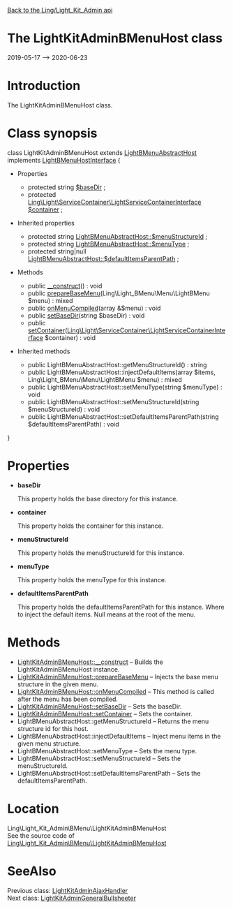 [Back to the Ling/Light_Kit_Admin api](https://github.com/lingtalfi/Light_Kit_Admin/blob/master/doc/api/Ling/Light_Kit_Admin.md)



The LightKitAdminBMenuHost class
================
2019-05-17 --> 2020-06-23






Introduction
============

The LightKitAdminBMenuHost class.



Class synopsis
==============


class <span class="pl-k">LightKitAdminBMenuHost</span> extends [LightBMenuAbstractHost](https://github.com/lingtalfi/Light_BMenu/blob/master/doc/api/Ling/Light_BMenu/Host/LightBMenuAbstractHost.md) implements [LightBMenuHostInterface](https://github.com/lingtalfi/Light_BMenu/blob/master/doc/api/Ling/Light_BMenu/Host/LightBMenuHostInterface.md) {

- Properties
    - protected string [$baseDir](#property-baseDir) ;
    - protected [Ling\Light\ServiceContainer\LightServiceContainerInterface](https://github.com/lingtalfi/Light/blob/master/doc/api/Ling/Light/ServiceContainer/LightServiceContainerInterface.md) [$container](#property-container) ;

- Inherited properties
    - protected string [LightBMenuAbstractHost::$menuStructureId](#property-menuStructureId) ;
    - protected string [LightBMenuAbstractHost::$menuType](#property-menuType) ;
    - protected string|null [LightBMenuAbstractHost::$defaultItemsParentPath](#property-defaultItemsParentPath) ;

- Methods
    - public [__construct](https://github.com/lingtalfi/Light_Kit_Admin/blob/master/doc/api/Ling/Light_Kit_Admin/BMenu/LightKitAdminBMenuHost/__construct.md)() : void
    - public [prepareBaseMenu](https://github.com/lingtalfi/Light_Kit_Admin/blob/master/doc/api/Ling/Light_Kit_Admin/BMenu/LightKitAdminBMenuHost/prepareBaseMenu.md)(Ling\Light_BMenu\Menu\LightBMenu $menu) : mixed
    - public [onMenuCompiled](https://github.com/lingtalfi/Light_Kit_Admin/blob/master/doc/api/Ling/Light_Kit_Admin/BMenu/LightKitAdminBMenuHost/onMenuCompiled.md)(array &$menu) : void
    - public [setBaseDir](https://github.com/lingtalfi/Light_Kit_Admin/blob/master/doc/api/Ling/Light_Kit_Admin/BMenu/LightKitAdminBMenuHost/setBaseDir.md)(string $baseDir) : void
    - public [setContainer](https://github.com/lingtalfi/Light_Kit_Admin/blob/master/doc/api/Ling/Light_Kit_Admin/BMenu/LightKitAdminBMenuHost/setContainer.md)([Ling\Light\ServiceContainer\LightServiceContainerInterface](https://github.com/lingtalfi/Light/blob/master/doc/api/Ling/Light/ServiceContainer/LightServiceContainerInterface.md) $container) : void

- Inherited methods
    - public LightBMenuAbstractHost::getMenuStructureId() : string
    - public LightBMenuAbstractHost::injectDefaultItems(array $items, Ling\Light_BMenu\Menu\LightBMenu $menu) : mixed
    - public LightBMenuAbstractHost::setMenuType(string $menuType) : void
    - public LightBMenuAbstractHost::setMenuStructureId(string $menuStructureId) : void
    - public LightBMenuAbstractHost::setDefaultItemsParentPath(string $defaultItemsParentPath) : void

}




Properties
=============

- <span id="property-baseDir"><b>baseDir</b></span>

    This property holds the base directory for this instance.
    
    

- <span id="property-container"><b>container</b></span>

    This property holds the container for this instance.
    
    

- <span id="property-menuStructureId"><b>menuStructureId</b></span>

    This property holds the menuStructureId for this instance.
    
    

- <span id="property-menuType"><b>menuType</b></span>

    This property holds the menuType for this instance.
    
    

- <span id="property-defaultItemsParentPath"><b>defaultItemsParentPath</b></span>

    This property holds the defaultItemsParentPath for this instance.
    Where to inject the default items.
    Null means at the root of the menu.
    
    



Methods
==============

- [LightKitAdminBMenuHost::__construct](https://github.com/lingtalfi/Light_Kit_Admin/blob/master/doc/api/Ling/Light_Kit_Admin/BMenu/LightKitAdminBMenuHost/__construct.md) &ndash; Builds the LightKitAdminBMenuHost instance.
- [LightKitAdminBMenuHost::prepareBaseMenu](https://github.com/lingtalfi/Light_Kit_Admin/blob/master/doc/api/Ling/Light_Kit_Admin/BMenu/LightKitAdminBMenuHost/prepareBaseMenu.md) &ndash; Injects the base menu structure in the given menu.
- [LightKitAdminBMenuHost::onMenuCompiled](https://github.com/lingtalfi/Light_Kit_Admin/blob/master/doc/api/Ling/Light_Kit_Admin/BMenu/LightKitAdminBMenuHost/onMenuCompiled.md) &ndash; This method is called after the menu has been compiled.
- [LightKitAdminBMenuHost::setBaseDir](https://github.com/lingtalfi/Light_Kit_Admin/blob/master/doc/api/Ling/Light_Kit_Admin/BMenu/LightKitAdminBMenuHost/setBaseDir.md) &ndash; Sets the baseDir.
- [LightKitAdminBMenuHost::setContainer](https://github.com/lingtalfi/Light_Kit_Admin/blob/master/doc/api/Ling/Light_Kit_Admin/BMenu/LightKitAdminBMenuHost/setContainer.md) &ndash; Sets the container.
- LightBMenuAbstractHost::getMenuStructureId &ndash; Returns the menu structure id for this host.
- LightBMenuAbstractHost::injectDefaultItems &ndash; Inject menu items in the given menu structure.
- LightBMenuAbstractHost::setMenuType &ndash; Sets the menu type.
- LightBMenuAbstractHost::setMenuStructureId &ndash; Sets the menuStructureId.
- LightBMenuAbstractHost::setDefaultItemsParentPath &ndash; Sets the defaultItemsParentPath.





Location
=============
Ling\Light_Kit_Admin\BMenu\LightKitAdminBMenuHost<br>
See the source code of [Ling\Light_Kit_Admin\BMenu\LightKitAdminBMenuHost](https://github.com/lingtalfi/Light_Kit_Admin/blob/master/BMenu/LightKitAdminBMenuHost.php)



SeeAlso
==============
Previous class: [LightKitAdminAjaxHandler](https://github.com/lingtalfi/Light_Kit_Admin/blob/master/doc/api/Ling/Light_Kit_Admin/AjaxHandler/LightKitAdminAjaxHandler.md)<br>Next class: [LightKitAdminGeneralBullsheeter](https://github.com/lingtalfi/Light_Kit_Admin/blob/master/doc/api/Ling/Light_Kit_Admin/Bullsheet/LightKitAdminGeneralBullsheeter.md)<br>
